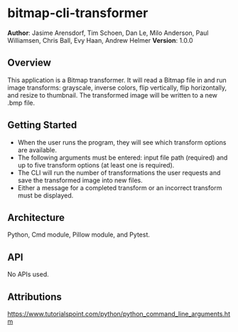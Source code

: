 # bitmap-cli-transformer

**Author**: Jasime Arensdorf, Tim Schoen, Dan Le, Milo Anderson, Paul Williamsen, Chris Ball, Evy Haan, Andrew Helmer
**Version**: 1.0.0

## Overview
This application is a Bitmap transformer. It will read a Bitmap file in and run image transforms: grayscale, inverse colors, flip vertically, flip horizontally, and resize to thumbnail. The transformed image will be written to a new .bmp file.

## Getting Started
- When the user runs the program, they will see which transform options are available.
- The following arguments must be entered: input file path (required) and up to five transform options (at least one is required).
- The CLI will run the number of transformations the user requests and save the transformed image into new files.
- Either a message for a completed transform or an incorrect transform must be displayed.

## Architecture
Python, Cmd module, Pillow module, and Pytest.

## API
No APIs used.

## Attributions
https://www.tutorialspoint.com/python/python_command_line_arguments.htm
